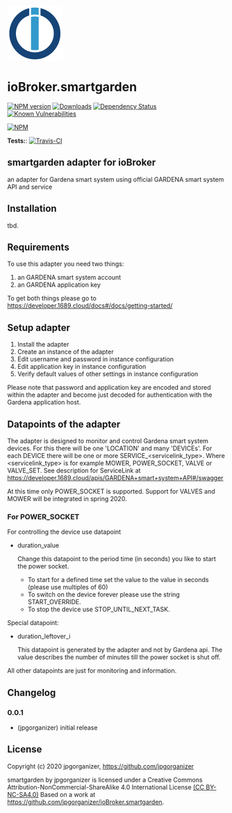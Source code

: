 ![Logo](admin/smartgarden.png)
# ioBroker.smartgarden

[![NPM version](http://img.shields.io/npm/v/iobroker.smartgarden.svg)](https://www.npmjs.com/package/iobroker.smartgarden)
[![Downloads](https://img.shields.io/npm/dm/iobroker.smartgarden.svg)](https://www.npmjs.com/package/iobroker.smartgarden)
[![Dependency Status](https://img.shields.io/david/jpgorganizer/iobroker.smartgarden.svg)](https://david-dm.org/jpgorganizer/iobroker.smartgarden)
[![Known Vulnerabilities](https://snyk.io/test/github/jpgorganizer/ioBroker.smartgarden/badge.svg)](https://snyk.io/test/github/jpgorganizer/ioBroker.smartgarden)

[![NPM](https://nodei.co/npm/iobroker.smartgarden.png?downloads=true)](https://nodei.co/npm/iobroker.smartgarden/)

**Tests:**: [![Travis-CI](http://img.shields.io/travis/jpgorganizer/ioBroker.smartgarden/master.svg)](https://travis-ci.org/jpgorganizer/ioBroker.smartgarden)

## smartgarden adapter for ioBroker

an adapter for Gardena smart system using official GARDENA smart system API and service


## Installation

tbd.


## Requirements

To use this adapter you need two things:
1. an GARDENA smart system account
1. an GARDENA application key

To get both things please go to https://developer.1689.cloud/docs#/docs/getting-started/

## Setup adapter

1. Install the adapter
1. Create an instance of the adapter
1. Edit username and password  in instance configuration
1. Edit application key in instance configuration
1. Verify default values of other settings in instance configuration

Please note that password and application key are encoded and stored within the adapter 
and become just decoded for authentication with the Gardena application host.
  
  
## Datapoints of the adapter
The adapter is designed to monitor and control Gardena smart system devices. For this there
will be one 'LOCATION' and many 'DEVICEs'. For each DEVICE there will be one or more 
SERVICE_<servicelink_type>. Where <servicelink_type> is for example MOWER, POWER_SOCKET, VALVE
or VALVE_SET. See description for ServiceLink at 
https://developer.1689.cloud/apis/GARDENA+smart+system+API#/swagger

At this time only POWER_SOCKET is supported. Support for VALVES and MOWER will be integrated 
in spring 2020.
 

### For POWER_SOCKET
For controlling the device use datapoint
- duration_value

  Change this datapoint to the period time (in seconds) you like to start the power socket. 
  - To start for a defined time  set the value to the value in seconds (please use multiples of 60)
  - To switch on the device forever please use the string START_OVERRIDE.
  - To stop the device use STOP_UNTIL_NEXT_TASK.
  
  
Special datapoint:
- duration_leftover_i

  This datapoint is generated by the adapter and not by Gardena api. The value describes the 
  number of minutes till the power socket is shut off. 
  
All other datapoints are just for monitoring and information.
  

## Changelog

### 0.0.1
* (jpgorganizer) initial release

## License
 Copyright (c) 2020 jpgorganizer, https://github.com/jpgorganizer 
 
 smartgarden by jpgorganizer is licensed under a 
 Creative Commons Attribution-NonCommercial-ShareAlike 4.0 International License [(CC BY-NC-SA4.0)](https://creativecommons.org/licenses/by-nc-sa/4.0/)
 Based on a work at https://github.com/jpgorganizer/ioBroker.smartgarden.
 

